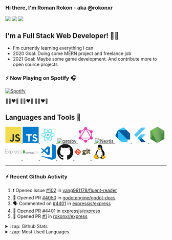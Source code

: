 ### Hi there, I'm Roman Rokon - aka @rokonxr

[<img src="https://img.shields.io/badge/linkedin%20-%230077B5.svg?&style=for-the-badge&logo=linkedin&logoColor=white"/>](https://linkedin.com/in/rokonxr)
[<img src="https://img.shields.io/badge/Instagram%20-%23E4405F.svg?&style=for-the-badge&logo=Instagram&logoColor=white"/>](https://instagram.com/roman_rokon)
[<img src="https://img.shields.io/badge/twitter%20-%231DA1F2.svg?&style=for-the-badge&logo=Twitter&logoColor=white"/>](https://twitter.com/rokonxr)

## I'm a Full Stack Web Developer! 👨‍💻

- I'm currently learning everything I can
- 2020 Goal: Doing some MERN project and freelance job
- 2021 Goal: Maybe some game development. And contribute more to open source projects

### :zap: Now Playing on Spotify 🎧

[![Spotify](https://spotify-now-playing.rokonxr.vercel.app/api/spotify)](https://open.spotify.com/user/fyqscjwbqk19oa0g7b03gpjld)


👏🙏❤💪 👏🙏❤💪 👏🙏❤💪

## Languages and Tools 🔫

<a href="https://github.com/topics/javascript">
  <img src="https://raw.githubusercontent.com/github/explore/80688e429a7d4ef2fca1e82350fe8e3517d3494d/topics/javascript/javascript.png" alt="javascript" width='50'>
</a>

<a href="https://github.com/topics/typescript">
  <img src="https://raw.githubusercontent.com/github/explore/80688e429a7d4ef2fca1e82350fe8e3517d3494d/topics/typescript/typescript.png" alt="typescript" width='50'>
</a>

<a href="https://github.com/topics/react">
  <img src="https://raw.githubusercontent.com/github/explore/80688e429a7d4ef2fca1e82350fe8e3517d3494d/topics/react/react.png" alt="react" width='50'>
</a>

<a href="https://gatsbyjs.com">
  <img src="https://camo.githubusercontent.com/c82d5dbe0efc4f71771b4c656fd96b91d6103a8d/68747470733a2f2f7777772e6761747362796a732e636f6d2f4761747362792d4d6f6e6f6772616d2e737667" alt="gatsby" width='50'>
</a>

<a href="https://github.com/topics/graphql">
  <img src="https://raw.githubusercontent.com/github/explore/5c058a388828bb5fde0bcafd4bc867b5bb3f26f3/topics/graphql/graphql.png" alt="gatsby" width='50'>
</a>

<a href="https://nextjs.org/">
  <img src="https://www.honext.io/static/images/next_logo.png" alt="Nextjs" width='50'>
</a>

<a href="https://github.com/topics/dart">
  <img src="https://raw.githubusercontent.com/github/explore/80688e429a7d4ef2fca1e82350fe8e3517d3494d/topics/dart/dart.png" alt="dartlang" width='50'>
</a>

<a href="https://github.com/topics/flutter">
  <img src="https://raw.githubusercontent.com/github/explore/80688e429a7d4ef2fca1e82350fe8e3517d3494d/topics/flutter/flutter.png" alt="flutter" width='50'>
</a>

<a href="https://github.com/topics/nodejs">
  <img src="https://raw.githubusercontent.com/github/explore/80688e429a7d4ef2fca1e82350fe8e3517d3494d/topics/nodejs/nodejs.png" alt="node" width='50'>
</a>

<a href="https://github.com/topics/express">
  <img src="https://raw.githubusercontent.com/github/explore/80688e429a7d4ef2fca1e82350fe8e3517d3494d/topics/express/express.png" alt="express" width='50'>
</a>

<a href="https://github.com/topics/mongodb">
  <img src="https://raw.githubusercontent.com/github/explore/80688e429a7d4ef2fca1e82350fe8e3517d3494d/topics/mongodb/mongodb.png" alt="mongodb" width='50'>
</a>

<a href="https://github.com/topics/visual-studio-code">
  <img src="https://raw.githubusercontent.com/github/explore/80688e429a7d4ef2fca1e82350fe8e3517d3494d/topics/visual-studio-code/visual-studio-code.png" alt="VS Code" width='50'>
</a>

<a href="https://github.com/topics/github">
  <img src="https://raw.githubusercontent.com/github/explore/78df643247d429f6cc873026c0622819ad797942/topics/github/github.png" alt="github" width="50"/>
</a>

<a href="https://github.com/topics/git">
  <img src="https://raw.githubusercontent.com/github/explore/d92924b1d925bb134e308bd29c9de6c302ed3beb/topics/git/git.png" alt="git" width='50'>
</a>

<a href="https://github.com/topics/linux">
  <img src="https://raw.githubusercontent.com/github/explore/80688e429a7d4ef2fca1e82350fe8e3517d3494d/topics/linux/linux.png" alt="linux" width='50'>
</a>

---

### :zap: Recent Github Activity

<!--START_SECTION:activity-->

1. ❗️ Opened issue [#102](https://github.com//yang991178/fluent-reader/issues/102) in [yang991178/fluent-reader](https://github.com//yang991178/fluent-reader)
2. 💪 Opened PR [#4050](https://github.com//godotengine/godot-docs/pull/4050) in [godotengine/godot-docs](https://github.com//godotengine/godot-docs)
3. 🗣 Commented on [#4401](https://github.com//expressjs/express/issues/4401) in [expressjs/express](https://github.com//expressjs/express)
4. 💪 Opened PR [#4401](https://github.com//expressjs/express/pull/4401) in [expressjs/express](https://github.com//expressjs/express)
5. 💪 Opened PR [#1](https://github.com//rokonxr/express/pull/1) in [rokonxr/express](https://github.com//rokonxr/express)
<!--END_SECTION:activity-->

<details>
  <summary>:zap: Github Stats</summary>

[![Github stats](https://github-readme-stats.rokonxr.vercel.app/api?username=rokonxr&count_private=true&show_icons=true&hide_title=true&hide_border=true)](https://github.com/rokonxr)

</details>

<details>
  <summary>:zap: Most Used Languages</summary>

[![Top Langs](https://github-readme-stats.rokonxr.vercel.app/api/top-langs/?username=rokonxr&hide_title=true&hide_border=true)](https://github.com/rokonxr)

</details>
